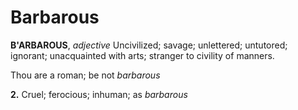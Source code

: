 # Barbarous

**B'ARBAROUS**, _adjective_ Uncivilized; savage; unlettered; untutored; ignorant; unacquainted with arts; stranger to civility of manners.

Thou are a roman; be not _barbarous_

**2.** Cruel; ferocious; inhuman; as _barbarous_